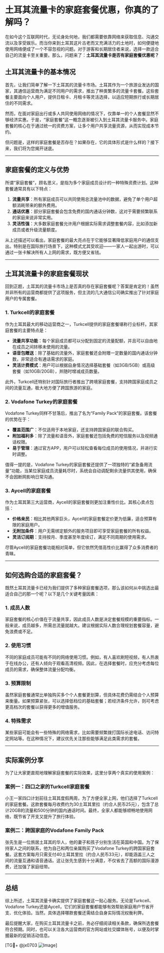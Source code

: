 # 土耳其流量卡的家庭套餐优惠，你真的了解吗？

在如今这个互联网时代，无论身处何地，我们都需要依靠网络来获取信息、沟通交流以及享受娱乐。而当你来到土耳其这片古老而又充满活力的土地时，如何便捷地使用网络便成了一个不容忽视的问题。对于游客和长期居住者来说，选择一款适合自己的流量卡至关重要。那么，问题来了：**土耳其流量卡是否有家庭套餐优惠呢？**

## 土耳其流量卡的基本情况

首先，让我们简单了解一下土耳其的流量卡市场。土耳其作为一个旅游业发达的国家，其通信运营商为满足不同用户的需求，推出了种类繁多的流量卡套餐。这些套餐主要面向个人用户，提供日租卡、月租卡等灵活选择，以适应短期旅行或长期居住的不同需求。

然而，在面对家庭出行或多人共同使用网络的情况下，仅靠单一的个人套餐显然不够经济实惠。于是，“家庭套餐”这一概念逐渐被引入到土耳其流量卡服务中。家庭套餐的核心在于通过统一的资费方案，让多个用户共享流量资源，从而实现成本节约。

但问题是，这样的家庭套餐是否存在？如果存在，它的具体形式是什么样的？接下来，我们将为您揭开谜底。

---

## 家庭套餐的定义与优势

所谓“家庭套餐”，顾名思义，是指为多个家庭成员设计的一种特殊资费计划。这种套餐通常具有以下特点：

1. **流量共享**：所有家庭成员可以共同使用总流量池中的数据，避免了单个用户超额消耗带来的额外费用。
2. **通话优惠**：部分家庭套餐会包含免费的国内通话分钟数，这对于需要频繁联系的家庭来说非常实用。
3. **灵活性强**：大多数家庭套餐允许用户根据实际需求调整套餐内容，比如添加新成员或者升级流量额度。

从上述描述可以看出，家庭套餐的最大亮点在于它能够显著降低家庭用户的通信支出。特别是在国际旅行场景下，这种模式尤其受欢迎——一家人一起出游时，可以通过一张卡解决所有人上网的需求，既方便又省钱。

---

## 土耳其流量卡的家庭套餐现状

回到正题，土耳其的流量卡市场上是否真的存在家庭套餐呢？答案是肯定的！虽然并非所有的运营商都提供了这项服务，但主流的几大通信公司确实推出了针对家庭用户的专属套餐。

### 1. Turkcell的家庭套餐

作为土耳其最大的移动运营商之一，Turkcell提供的家庭套餐堪称行业标杆。其家庭套餐的主要特点是：

- **流量共享功能**：每个家庭成员都可以分配到固定的流量配额，并且可以自由地在成员之间转移未使用的流量。
- **语音包赠送**：除了基础的流量外，家庭套餐还会附赠一定数量的国内通话分钟数，非常适合有通话需求的家庭。
- **灵活计费模式**：用户可以根据自身情况选择基础套餐（如3GB/5GB）或高级套餐（如10GB/20GB），并随时增减成员数量。

此外，Turkcell还特别针对国际旅行者推出了跨境家庭套餐，支持跨国家庭成员之间的流量互通，极大地方便了跨国旅游的家庭。

### 2. Vodafone Turkey的家庭套餐

Vodafone Turkey同样不甘落后，推出了名为“Family Pack”的家庭套餐。该套餐的优势在于：

- **覆盖范围广**：不仅适用于本地家庭，还支持跨国家庭的联合购买。
- **附加福利多**：除了流量和语音外，家庭套餐还包括免费的短信服务以及视频通话权限。
- **易于管理**：通过官方APP，用户可以轻松查看每位成员的使用情况，并进行实时调整。

值得一提的是，Vodafone Turkey的家庭套餐还提供了一项独特的“紧急备用流量”功能，当某位家庭成员流量耗尽时，系统会自动调配剩余流量供其使用，确保不会因断网影响日常沟通。

### 3. Aycell的家庭套餐

作为土耳其第三大运营商，Aycell的家庭套餐则更加注重性价比。其核心卖点包括：

- **价格亲民**：相比其他两家巨头，Aycell的家庭套餐定价更为低廉，适合预算有限的家庭用户。
- **无附加条件**：用户无需绑定额外的服务项目即可享受家庭套餐的所有权益。
- **灵活订阅期**：支持按月、季度甚至年度续订，满足不同周期的使用需求。

尽管Aycell的家庭套餐功能相对简单，但它依然凭借高性价比赢得了众多消费者的青睐。

---

## 如何选购合适的家庭套餐？

既然土耳其流量卡已经为我们提供了多种家庭套餐选项，那么该如何从中挑选出最适合自己的那一个呢？以下是几个关键考量因素：

### 1. 成员人数

家庭套餐的核心价值在于流量共享，因此成员人数是决定套餐规模的重要指标。一般来说，成员越多，所需总流量就越大。建议根据实际人数合理规划套餐容量，避免浪费或不足。

### 2. 使用习惯

不同的家庭成员可能有不同的网络使用习惯。例如，有人喜欢刷短视频，有人热衷于在线办公，还有人倾向于观看高清视频。因此，在选择套餐时，应充分考虑每位成员的需求，确保整体流量分配均衡。

### 3. 预算限制

虽然家庭套餐通常比单独购买多个个人套餐更划算，但具体花费仍需结合个人预算来衡量。如果预算紧张，可以选择低档位的基础套餐；若经济条件允许，则可考虑更高档次的套餐以获得更多的增值服务。

### 4. 特殊需求

某些家庭可能会有一些特殊的网络需求，比如需要频繁拨打国际长途电话、访问特定网站等。在这种情况下，建议优先关注那些能够满足此类需求的套餐。

---

## 实际案例分享

为了让大家更直观地理解家庭套餐的实际效果，这里分享两个真实的使用案例：

### 案例一：四口之家的Turkcell家庭套餐

小王一家四口计划前往土耳其度假两周，为了方便全家上网，他们选择了Turkcell的家庭套餐。这款套餐每月收费约为30土耳其里拉（约合人民币25元），包含了总计20GB的流量和500分钟的国内通话时间。最终，全家人都能够顺畅地使用网络，既节省了开支又提升了旅行体验。

### 案例二：跨国家庭的Vodafone Family Pack

张先生是一位旅居土耳其的华人，他的妻子和孩子分别生活在英国和中国。为了保持家人之间的联系，他为自己和两位亲属购买了Vodafone Turkey的跨国家庭套餐。这套方案每月只需支付40土耳其里拉（约合人民币33元），却能涵盖三人之间的流量互通和语音通话。这让张先生感到十分满意，不仅省去了高额的国际漫游费，还加强了家庭纽带。

---

## 总结

综上所述，土耳其流量卡确实提供了家庭套餐这一贴心服务。无论是Turkcell、Vodafone Turkey还是Aycell，它们的家庭套餐都能够有效帮助家庭用户节省开支、优化体验。当然，具体选择哪款套餐还需结合自身实际情况权衡利弊。

最后提醒大家，在购买土耳其流量卡之前，务必仔细阅读相关条款，确保所选套餐符合预期。同时，也可以关注各大运营商的官方网站或社交媒体账号，以便及时掌握最新的促销活动信息。

[TG💪+ @jx0703 ![Image](https://github.com/user-attachments/assets/dbca1d08-cadb-493c-b0ec-ad6f7a83f270)]